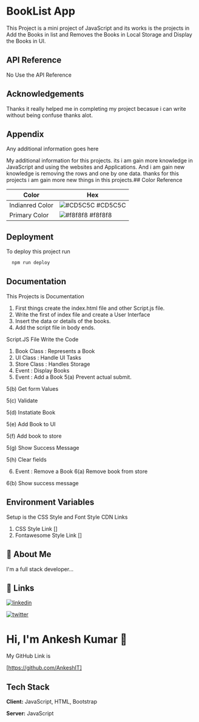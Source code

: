 
# BookList App

This Project is a mini project of JavaScript and its works
is the projects in Add the Books in list and Removes the 
Books in Local Storage and Display the Books in UI.


## API Reference

No Use the API Reference
## Acknowledgements

Thanks it really helped me in completing my project becasue i can write without being confuse thanks alot.
  
## Appendix

Any additional information goes here

  My additional information for this projects. its i am 
  gain more knowledge in JavaScript and using the websites
  and Applications. And i am gain new knowledge is removing
  the rows and one by one data. thanks for this projects
  i am gain more new things in this projects.## Color Reference

| Color             | Hex                                                                |
| ----------------- | ------------------------------------------------------------------ |
| Indianred Color | ![#CD5C5C](https://via.placeholder.com/10/#CD5C5C?text=+) #CD5C5C |
| Primary Color | ![#f8f8f8](https://via.placeholder.com/10/f8f8f8?text=+) #f8f8f8 |



## Deployment

To deploy this project run

```bash
  npm run deploy
```

  
## Documentation
This Projects is Documentation 
1. First things create the index.html file and other Script.js file.
2. Write the first of index file and create a User Interface
3. Insert the data or details of the books.
4. Add the script file in body ends.

Script.JS File Write the Code

1. Book Class : Represents a Book
2. UI Class : Handle UI Tasks
3. Store Class : Handles Storage
4. Event : Display Books
5. Event : Add a Book
5(a) Prevent actual submit.

5(b) Get form Values

5(c) Validate

5(d) Instatiate Book

5(e) Add Book to UI

5(f) Add book to store

5(g) Show Success Message

5(h) Clear fields

6. Event : Remove a Book
6(a) Remove book from store

6(b) Show success message


  
## Environment Variables

Setup is the CSS Style and Font Style CDN Links

1. CSS Style Link [<link rel="stylesheet" href="https://cdn.jsdelivr.net/npm/bootstrap@5.1.3/dist/css/bootstrap.min.css" integrity="sha384-1BmE4kWBq78iYhFldvKuhfTAU6auU8tT94WrHftjDbrCEXSU1oBoqyl2QvZ6jIW3" crossorigin="anonymous">]
2. Fontawesome Style Link [<link rel="stylesheet" href="https://use.fontawesome.com/releases/v5.15.4/css/all.css">]
  
## 🚀 About Me
I'm a full stack developer...


  
## 🔗 Links
[![linkedin](https://img.shields.io/badge/linkedin-0A66C2?style=for-the-badge&logo=linkedin&logoColor=white)](https://www.linkedin.com/in/ankesh-kumar-rajput789/)

[![twitter](https://img.shields.io/badge/twitter-1DA1F2?style=for-the-badge&logo=twitter&logoColor=white)](https://twitter.com/AnkeshK57488551)

  
# Hi, I'm Ankesh Kumar 👋
My GitHub Link is 

[https://github.com/AnkeshIT]


  
## Tech Stack

**Client:** JavaScript, HTML, Bootstrap 

**Server:** JavaScript

  